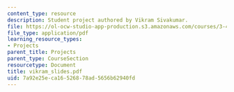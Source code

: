 ```yaml
---
content_type: resource
description: Student project authored by Vikram Sivakumar.
file: https://ol-ocw-studio-app-production.s3.amazonaws.com/courses/3-45-magnetic-materials-spring-2004/7a92e25eca16526878ad5656b62940fd_vikram_slides.pdf
file_type: application/pdf
learning_resource_types:
- Projects
parent_title: Projects
parent_type: CourseSection
resourcetype: Document
title: vikram_slides.pdf
uid: 7a92e25e-ca16-5268-78ad-5656b62940fd
---
```

